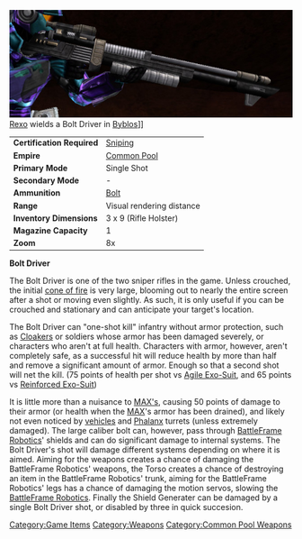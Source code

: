 ![](../images/Bolt_driver.jpg "fig:Bolt_driver.jpg") [Rexo](Rexo.md)
wields a Bolt Driver in [Byblos](../locations/Byblos.md)\]\]

|                            |                               |
| -------------------------- | ----------------------------- |
| **Certification Required** | [Sniping](../certifications/Sniping.md)         |
| **Empire**                 | [Common Pool](../terminology/Common_Pool.md) |
| **Primary Mode**           | Single Shot                   |
| **Secondary Mode**         | \-                            |
| **Ammunition**             | [Bolt](../Bolt.md)               |
| **Range**                  | Visual rendering distance     |
| **Inventory Dimensions**   | 3 x 9 (Rifle Holster)         |
| **Magazine Capacity**      | 1                             |
| **Zoom**                   | 8x                            |

**Bolt Driver**

The Bolt Driver is one of the two sniper rifles in the game. Unless
crouched, the initial [cone of fire](cone_of_fire.md) is very
large, blooming out to nearly the entire screen after a shot or moving
even slightly. As such, it is only useful if you can be crouched and
stationary and can anticipate your target's location.

The Bolt Driver can "one-shot kill" infantry without armor protection,
such as [Cloakers](Infiltrator.md) or soldiers whose armor has
been damaged severely, or characters who aren't at full health.
Characters with armor, however, aren't completely safe, as a successful
hit will reduce health by more than half and remove a significant amount
of armor. Enough so that a second shot will net the kill. (75 points of
health per shot vs [Agile Exo-Suit](../armor/Agile_Exo-Suit.md), and 65
points vs [Reinforced Exo-Suit](../armor/Reinforced_Exo-Suit.md))

It is little more than a nuisance to
[MAX's](../items/Mechanized_Assault_Exo-Suit.md), causing 50 points of
damage to their armor (or health when the
[MAX](../items/Mechanized_Assault_Exo-Suit.md)'s armor has been drained),
and likely not even noticed by [vehicles](category:_Vehicles.md) and
[Phalanx](../items/Phalanx.md) turrets (unless extremely damaged). The
large caliber bolt can, however, pass through [BattleFrame
Robotics](../vehicles/BattleFrame_Robotics.md)' shields and can do
significant damage to internal systems. The Bolt Driver's shot will
damage different systems depending on where it is aimed. Aiming for the
weapons creates a chance of damaging the BattleFrame Robotics' weapons,
the Torso creates a chance of destroying an item in the BattleFrame
Robotics' trunk, aiming for the BattleFrame Robotics' legs has a chance
of damaging the motion servos, slowing the [BattleFrame
Robotics](../vehicles/BattleFrame_Robotics.md). Finally the Shield Generater
can be damaged by a single Bolt Driver shot, or disabled by three in
quick succesion.

[Category:Game Items](../Category:Game_Items.md)
[Category:Weapons](../Category:Weapons.md) [Category:Common Pool
Weapons](../Category:Common_Pool_Weapons.md)
